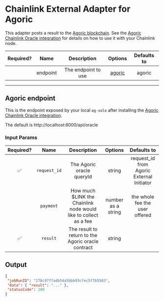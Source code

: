 # Chainlink External Adapter for Agoric

This adapter posts a result to the [Agoric blockchain](https://agoric.com).  See
the [Agoric Chainlink Oracle
integration](https://github.com/Agoric/dapp-oracle/tree/master/chainlink-agoric)
for details on how to use it with your Chainlink node.


| Required? |   Name   |     Description     |           Options            | Defaults to |
| :-------: | :------: | :-----------------: | :--------------------------: | :---------: |
|           | endpoint | The endpoint to use | [agoric](#Agoric-endpoint) |   agoric   |

---

## Agoric endpoint

This is the endpoint exposed by your local `ag-solo` after installing the
[Agoric Chainlink Oracle
integration](https://github.com/Agoric/dapp-oracle/tree/master/chainlink-agoric).

The default is http://localhost:8000/api/oracle

### Input Params

| Required? |            Name            |               Description                |       Options       | Defaults to |
| :-------: | :------------------------: | :--------------------------------------: | :-----------------: | :---------: |
|    ✅     | `request_id`  |   The Agoric oracle queryId    | string | request_id from Agoric External Initiator        |
|         | `payment` | How much $LINK the Chainlink node would like to collect as a fee | number as a string | the whole fee the user offered |
|    ✅     | `result` | The result to return to the Agoric oracle contract | string |  |

## Output

```json
{
 "jobRunID": "278c97ffadb54a5bbb93cfec5f7b5503",
 "data": { "result": "..." },
 "statusCode": 200
}
```
